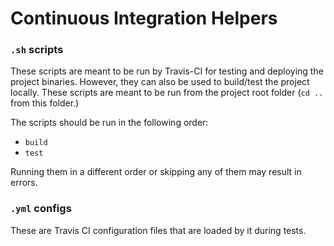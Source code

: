 Continuous Integration Helpers
====================

### `.sh` scripts

These scripts are meant to be run by Travis-CI for testing and deploying the project binaries.
However, they can also be used to build/test the project locally.
These scripts are meant to be run from the project root folder (`cd ..` from this folder.)

The scripts should be run in the following order:

- `build`
- `test`

Running them in a different order or skipping any of them may result in errors.

### `.yml` configs

These are Travis CI configuration files that are loaded by it during tests.